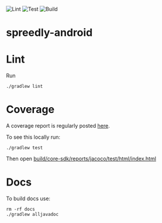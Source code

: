 ![Lint](https://api.cirrus-ci.com/github/ergonlabs/spreedly-android.svg?test=Lint%20check%20sources)
![Test](https://api.cirrus-ci.com/github/ergonlabs/spreedly-android.svg?test=Run%20Tests)
![Build](https://api.cirrus-ci.com/github/ergonlabs/spreedly-android.svg?test=Build%20Libraries)

# spreedly-android


# Lint

Run

    ./gradlew lint


# Coverage

A coverage report is regularly posted [here](https://ergonlabs.github.io/spreedly-docs/coverage/java/core-sdk/index.html).

To see this locally run:

    ./gradlew test

Then open [build/core-sdk/reports/jacoco/test/html/index.html](build/core-sdk/reports/jacoco/test/html/index.html)

# Docs

To build docs use:

    rm -rf docs
    ./gradlew alljavadoc